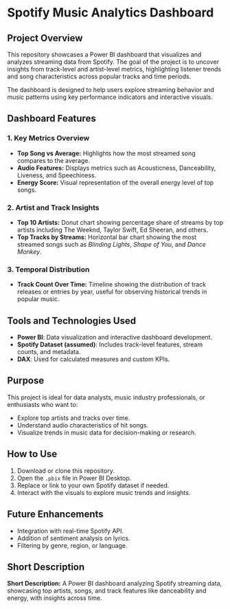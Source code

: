 # Spotify Music Analytics Dashboard

## Project Overview

This repository showcases a Power BI dashboard that visualizes and analyzes streaming data from Spotify. The goal of the project is to uncover insights from track-level and artist-level metrics, highlighting listener trends and song characteristics across popular tracks and time periods.

The dashboard is designed to help users explore streaming behavior and music patterns using key performance indicators and interactive visuals.


## Dashboard Features

### 1. Key Metrics Overview

* **Top Song vs Average:** Highlights how the most streamed song compares to the average.
* **Audio Features:** Displays metrics such as Acousticness, Danceability, Liveness, and Speechiness.
* **Energy Score:** Visual representation of the overall energy level of top songs.

### 2. Artist and Track Insights

* **Top 10 Artists:** Donut chart showing percentage share of streams by top artists including The Weeknd, Taylor Swift, Ed Sheeran, and others.
* **Top Tracks by Streams:** Horizontal bar chart showing the most streamed songs such as *Blinding Lights*, *Shape of You*, and *Dance Monkey*.

### 3. Temporal Distribution

* **Track Count Over Time:** Timeline showing the distribution of track releases or entries by year, useful for observing historical trends in popular music.


## Tools and Technologies Used

* **Power BI**: Data visualization and interactive dashboard development.
* **Spotify Dataset (assumed)**: Includes track-level features, stream counts, and metadata.
* **DAX**: Used for calculated measures and custom KPIs.


## Purpose

This project is ideal for data analysts, music industry professionals, or enthusiasts who want to:

* Explore top artists and tracks over time.
* Understand audio characteristics of hit songs.
* Visualize trends in music data for decision-making or research.


## How to Use

1. Download or clone this repository.
2. Open the `.pbix` file in Power BI Desktop.
3. Replace or link to your own Spotify dataset if needed.
4. Interact with the visuals to explore music trends and insights.


## Future Enhancements

* Integration with real-time Spotify API.
* Addition of sentiment analysis on lyrics.
* Filtering by genre, region, or language.


## Short Description

**Short Description:**
A Power BI dashboard analyzing Spotify streaming data, showcasing top artists, songs, and track features like danceability and energy, with insights across time.

